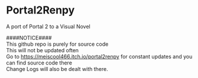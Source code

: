 # Portal2Renpy
A port of Portal 2 to a Visual Novel

####NOTICE####\
This github repo is purely for source code\
This will not be updated often\
Go to https://meiscool466.itch.io/portal2renpy for constant updates and you can find source code there\
Change Logs will also be dealt with there.
